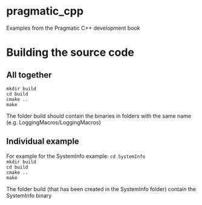 # pragmatic_cpp
Examples from the Pragmatic C++ development book

# Building the source code
 
## All together
`mkdir build` <br/>
`cd build` <br/>
`cmake ..` <br/>
`make` <br/>

The folder build should contain the binaries in folders with the same name (e.g. LoggingMacros/LoggingMacros)

## Individual example
For example for the SystemInfo example:
`cd SystemInfo` <br/>
`mkdir build` <br/>
`cd build` <br/>
`cmake ..` <br/>
`make` <br/>

The folder build (that has been created in the SystemInfo folder) contain the SystemInfo binary
